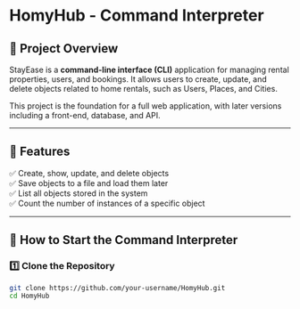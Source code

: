 # HomyHub - Command Interpreter

## 📌 Project Overview  
StayEase is a **command-line interface (CLI)** application for managing rental properties, users, and bookings. It allows users to create, update, and delete objects related to home rentals, such as Users, Places, and Cities.  

This project is the foundation for a full web application, with later versions including a front-end, database, and API.  

---

## 📜 Features  
✅ Create, show, update, and delete objects  
✅ Save objects to a file and load them later  
✅ List all objects stored in the system  
✅ Count the number of instances of a specific object  

---

## 🚀 How to Start the Command Interpreter  

### **1️⃣ Clone the Repository**  
```bash
git clone https://github.com/your-username/HomyHub.git
cd HomyHub

